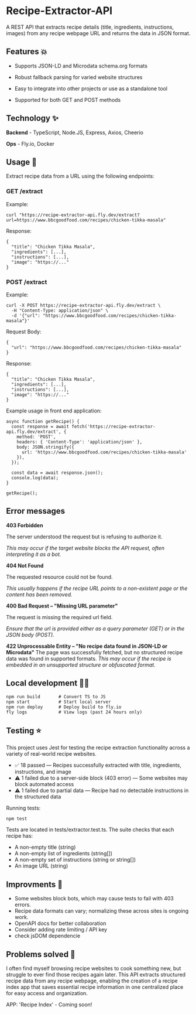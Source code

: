 # Recipe-Extractor-API

A REST API that extracts recipe details (title, ingredients, instructions, images) from any recipe webpage URL and returns the data in JSON format.


## Features 💥

- Supports JSON-LD and Microdata schema.org formats

- Robust fallback parsing for varied website structures

- Easy to integrate into other projects or use as a standalone tool

- Supported for both GET and POST methods


## Technology ✨ 

**Backend** - TypeScript, Node.JS, Express, Axios, Cheerio

**Ops** - Fly.io, Docker


## Usage 💫

Extract recipe data from a URL using the following endpoints:

### GET /extract

Example:
```
curl "https://recipe-extractor-api.fly.dev/extract?url=https://www.bbcgoodfood.com/recipes/chicken-tikka-masala"
```

Response:
```
{
  "title": "Chicken Tikka Masala",
  "ingredients": [...],
  "instructions": [...],
  "image": "https://..."
}
```

### POST /extract

Example:
```
curl -X POST https://recipe-extractor-api.fly.dev/extract \
  -H "Content-Type: application/json" \
  -d '{"url": "https://www.bbcgoodfood.com/recipes/chicken-tikka-masala"}'
```

Request Body:
```
{
  "url": "https://www.bbcgoodfood.com/recipes/chicken-tikka-masala"
}
```

Response:
```
{
  "title": "Chicken Tikka Masala",
  "ingredients": [...],
  "instructions": [...],
  "image": "https://..."
}
```

Example usage in front end application:
```
async function getRecipe() {
  const response = await fetch('https://recipe-extractor-api.fly.dev/extract', {
    method: 'POST',
    headers: { 'Content-Type': 'application/json' },
    body: JSON.stringify({
      url: 'https://www.bbcgoodfood.com/recipes/chicken-tikka-masala'
    }),
  });

  const data = await response.json();
  console.log(data);
}

getRecipe();
```


## Error messages
**403 Forbidden**

The server understood the request but is refusing to authorize it.

_This may occur if the target website blocks the API request, often interpreting it as a bot._

**404 Not Found**

The requested resource could not be found.

_This usually happens if the recipe URL points to a non-existent page or the content has been removed._

**400 Bad Request – "Missing URL parameter"**

The request is missing the required url field.

_Ensure that the url is provided either as a query parameter (GET) or in the JSON body (POST)._

**422 Unprocessable Entity – "No recipe data found in JSON-LD or Microdata"**
The page was successfully fetched, but no structured recipe data was found in supported formats.
_This may occur if the recipe is embedded in an unsupported structure or obfuscated format._


## Local development 🧑‍🏭

```
npm run build       # Convert TS to JS 
npm start           # Start local server
npm run deploy      # Deploy build to fly.io
fly logs            # View logs (past 24 hours only)
```


## Testing ⭐

 This project uses Jest for testing the recipe extraction functionality across a variety of real-world recipe websites.

- ✅ 18 passed — Recipes successfully extracted with title, ingredients, instructions, and image
- ⚠️ 1 failed due to a server-side block (403 error) — Some websites may block automated access
- ⚠️ 1 failed due to partial data — Recipe had no detectable instructions in the structured data

Running tests:
```
npm test
```

Tests are located in tests/extractor.test.ts. The suite checks that each recipe has:

- A non-empty title (string)
- A non-empty list of ingredients (string[])
- A non-empty set of instructions (string or string[])
- An image URL (string)
 

## Improvments 🤔 
- Some websites block bots, which may cause tests to fail with 403 errors.
- Recipe data formats can vary; normalizing these across sites is ongoing work.
- OpenAPI docs for better collaboration
- Consider adding rate limiting / API key
- check jsDOM dependencie
  

## Problems solved 🎯

I often find myself browsing recipe websites to cook something new, but struggle to ever find those recipes again later. This API extracts structured recipe data from any recipe webpage, enabling the creation of a recipe index app that saves essential recipe information in one centralized place for easy access and organization.

APP: 'Recipe Index' - Coming soon!

